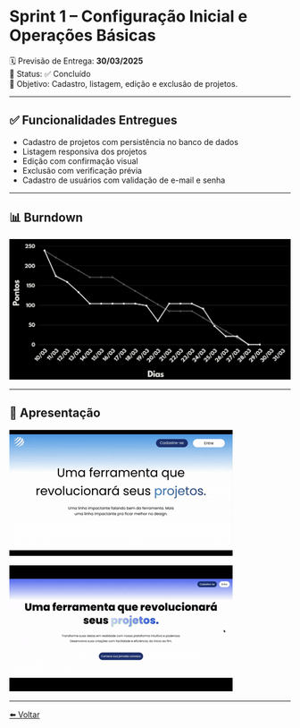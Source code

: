 # Sprint 1 – Configuração Inicial e Operações Básicas

🗓 Previsão de Entrega: **30/03/2025**  
📌 Status: ✅ Concluído  
🎯 Objetivo: Cadastro, listagem, edição e exclusão de projetos.

---

## ✅ Funcionalidades Entregues

- Cadastro de projetos com persistência no banco de dados
- Listagem responsiva dos projetos
- Edição com confirmação visual
- Exclusão com verificação prévia
- Cadastro de usuários com validação de e-mail e senha

---

## 📊 Burndown

![Burndown Chart Sprint 1](../assets/images/sprint-1-burndown.jpg)

---

## 🎥 Apresentação

![Apresentação Figma](../assets/gifs/figma-demo.gif)

![Apresentação Sprint 1](../assets/gifs/sprint-1-demo.gif)

---

[⬅️ Voltar](../README.md)
